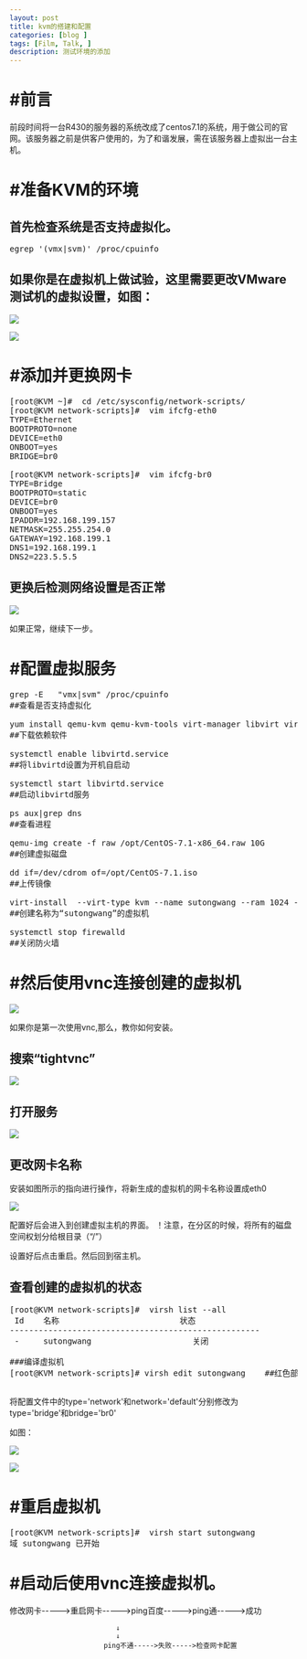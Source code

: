 ```yaml
---
layout: post
title: kvm的搭建和配置
categories: [blog ]
tags: [Film, Talk, ]
description: 测试环境的添加
---	   
```


# #前言

前段时间将一台R430的服务器的系统改成了centos7.1的系统，用于做公司的官网。该服务器之前是供客户使用的，为了和谐发展，需在该服务器上虚拟出一台主机。

# #准备KVM的环境

## 首先检查系统是否支持虚拟化。

<pre>
egrep '(vmx|svm)' /proc/cpuinfo
</pre>


## 如果你是在虚拟机上做试验，这里需要更改VMware测试机的虚拟设置，如图：

![](http://p1.bpimg.com/567571/02cf126783829cf7.png)

![](http://p1.bpimg.com/567571/52afc12271eae7f6.png)


# #添加并更换网卡

<pre>
[root@KVM ~]#  cd /etc/sysconfig/network-scripts/
[root@KVM network-scripts]#  vim ifcfg-eth0
TYPE=Ethernet
BOOTPROTO=none
DEVICE=eth0
ONBOOT=yes
BRIDGE=br0

[root@KVM network-scripts]#  vim ifcfg-br0
TYPE=Bridge
BOOTPROTO=static
DEVICE=br0
ONBOOT=yes
IPADDR=192.168.199.157
NETMASK=255.255.254.0
GATEWAY=192.168.199.1
DNS1=192.168.199.1
DNS2=223.5.5.5
</pre>

## 更换后检测网络设置是否正常

![](http://p1.bpimg.com/567571/fca305574248960a.png)

如果正常，继续下一步。

# #配置虚拟服务

<pre>
grep -E   "vmx|svm" /proc/cpuinfo
##查看是否支持虚拟化

yum install qemu-kvm qemu-kvm-tools virt-manager libvirt virt-install -y
##下载依赖软件

systemctl enable libvirtd.service
##将libvirtd设置为开机自启动

systemctl start libvirtd.service
##启动libvirtd服务

ps aux|grep dns
##查看进程

qemu-img create -f raw /opt/CentOS-7.1-x86_64.raw 10G
##创建虚拟磁盘

dd if=/dev/cdrom of=/opt/CentOS-7.1.iso
##上传镜像

virt-install  --virt-type kvm --name sutongwang --ram 1024 --cdrom=/opt/CentOS-7.1.iso --disk path=/opt/CentOS-7.1-x86_64.raw  --network network=default --graphics  vnc,listen=0.0.0.0 –noautoconsole
##创建名称为“sutongwang”的虚拟机

systemctl stop firewalld
##关闭防火墙
</pre>



# #然后使用vnc连接创建的虚拟机

![](http://i1.piimg.com/567571/6a0ad86bbda36a6a.png)

如果你是第一次使用vnc,那么，教你如何安装。

## 搜索“tightvnc”

![](http://i1.piimg.com/567571/4eeb6d4d006ffd9f.png)

## 打开服务

![](http://i1.piimg.com/567571/5f6b084fe3062cad.png)

## 更改网卡名称

安装如图所示的指向进行操作，将新生成的虚拟机的网卡名称设置成eth0

![](http://p1.bpimg.com/567571/0e7ffb33c7dbc9b8.png)

配置好后会进入到创建虚拟主机的界面。
！注意，在分区的时候，将所有的磁盘空间权划分给根目录（“/”）

设置好后点击重启。然后回到宿主机。

## 查看创建的虚拟机的状态

<pre>
[root@KVM network-scripts]#  virsh list --all
 Id    名称                         状态
----------------------------------------------------
 -     sutongwang                     关闭

###编译虚拟机
[root@KVM network-scripts]# virsh edit sutongwang    ##红色部分是你创建的虚拟机名称

</pre>

将配置文件中的type='network'和network='default'分别修改为type='bridge'和bridge='br0'

如图：

![](http://p1.bpimg.com/567571/6e873a88ad839b0d.png)

![](http://p1.bpimg.com/567571/3c9e4d2c20d1d50b.png)


# #重启虚拟机

<pre>
[root@KVM network-scripts]#  virsh start sutongwang
域 sutongwang 已开始
</pre>


# #启动后使用vnc连接虚拟机。

修改网卡----->重启网卡----->ping百度----->ping通----->成功

                              ↓
                              ↓
                           ping不通----->失败----->检查网卡配置
                         
                         


